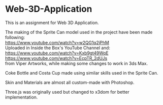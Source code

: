 # Web-3D-Application

This is an assignment for Web 3D Application.  

The making of the Sprite Can model used in the project have been made following:  
https://www.youtube.com/watch?v=w2QG1q2jPhM  
Uploaded in Inside the Box's YouTube Channel and:  
https://www.youtube.com/watch?v=Kxb9gt49WqE  
https://www.youtube.com/watch?v=EcpTR_2dUJs  
from Viper Artworks, while making some changes to work in 3ds Max.  

Coke Bottle and Costa Cup made using similar skills used in the Sprite Can.

Skin and Materials are almost all custom-made with Photoshop.

Three.js was originally used but changed to x3dom for better implementation.
